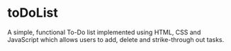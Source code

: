 # toDoList
A simple, functional To-Do list implemented using HTML, CSS and JavaScript which allows users to add, delete and strike-through out tasks.
